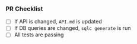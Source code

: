 ### PR Checklist

- [ ] If API is changed, `API.md` is updated
- [ ] If DB queries are changed, `sqlc generate` is run
- [ ] All tests are passing
